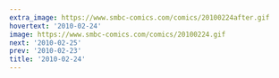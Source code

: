 ```yaml
---
extra_image: https://www.smbc-comics.com/comics/20100224after.gif
hovertext: '2010-02-24'
image: https://www.smbc-comics.com/comics/20100224.gif
next: '2010-02-25'
prev: '2010-02-23'
title: '2010-02-24'
---
```

